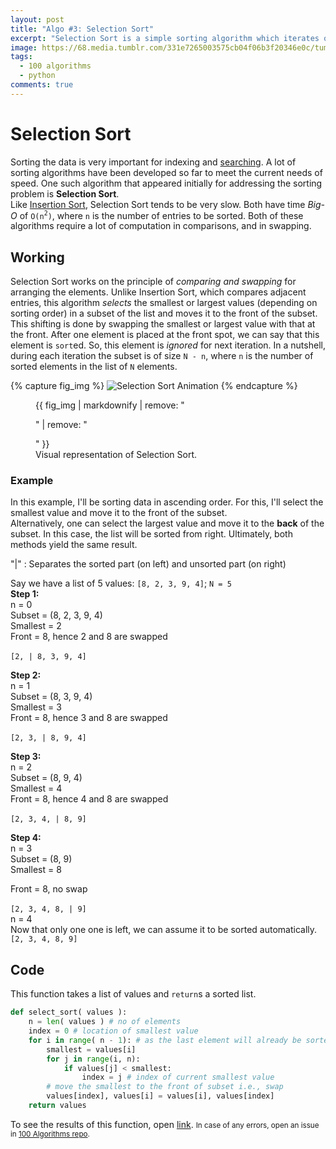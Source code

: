 ```yaml
---
layout: post
title: "Algo #3: Selection Sort"
excerpt: "Selection Sort is a simple sorting algorithm which iterates over a subset of list."
image: https://68.media.tumblr.com/331e7265003575cb04f06b3f20346e0c/tumblr_oj7gjfhBsr1w0dccho1_500.gif
tags: 
  - 100 algorithms
  - python
comments: true
---
```


# Selection Sort
Sorting the data is very important for indexing and [searching](/binary-search-insertion-sort/ "As discussed in previous post"). A lot of sorting algorithms have been developed so far to meet the current needs of speed. One such algorithm that appeared initially for addressing the sorting problem is **Selection Sort**. <br />
Like [Insertion Sort](/binary-search-insertion-sort/#sorting), Selection Sort tends to be very slow. Both have time _Big-O_ of `O(n`<sup>`2`</sup>`)`, where `n` is the number of entries to be sorted. Both of these algorithms require a lot of computation in comparisons, and in swapping. <br />

## Working
Selection Sort works on the principle of _comparing and swapping_ for arranging the elements. Unlike Insertion Sort, which compares adjacent entries, this algorithm _selects_ the smallest or largest values (depending on sorting order) in a subset of the list and moves it to the front of the subset. This shifting is done by swapping the smallest or largest value with that at the front. After one element is placed at the front spot, we can say that this element is `sort`ed. So, this element is _ignored_ for next iteration. In a nutshell, during each iteration the subset is of size `N - n`, where `n` is the number of sorted elements in the list of `N` elements. <br />

{% capture fig_img %}
![Selection Sort Animation](https://68.media.tumblr.com/331e7265003575cb04f06b3f20346e0c/tumblr_oj7gjfhBsr1w0dccho1_500.gif)
{% endcapture %}
<figure>
  {{ fig_img | markdownify | remove: "<p>" | remove: "</p>" }}
  <figcaption>Visual representation of Selection Sort.</figcaption>
</figure>

### Example
In this example, I'll be sorting data in ascending order. For this, I'll select the smallest value and move it to the front of the subset. <br />
Alternatively, one can select the largest value and move it to the **back** of the subset. In this case, the list will be sorted from right. Ultimately, both methods yield the same result. <br />

"|"
: Separates the sorted part (on left) and unsorted part (on right)

Say we have a list of 5 values: `[8, 2, 3, 9, 4]`; `N = 5` <br />
**Step 1:** <br />
n = 0 <br />
Subset = (8, 2, 3, 9, 4) <br />
Smallest = 2 <br />
Front = 8, hence 2 and 8 are swapped <br />
<br />
`[2, | 8, 3, 9, 4]`
<br />

**Step 2:** <br />
n = 1 <br />
Subset = (8, 3, 9, 4) <br />
Smallest = 3 <br />
Front = 8, hence 3 and 8 are swapped <br />
<br />
`[2, 3, | 8, 9, 4]`
<br />

**Step 3:** <br />
n = 2 <br />
Subset = (8, 9, 4) <br />
Smallest = 4 <br />
Front = 8, hence 4 and 8 are swapped <br />
<br />
`[2, 3, 4, | 8, 9]`
<br />

**Step 4:** <br />
n = 3 <br />
Subset = (8, 9) <br />
Smallest = 8 <br />

Front = 8, no swap <br />
<br />
`[2, 3, 4, 8, | 9]`
<br />
n = 4 <br />
Now that only one one is left, we can assume it to be sorted automatically.
<br />
`[2, 3, 4, 8, 9]`
<br />

## Code
This function takes a list of values and `return`s a sorted list.
```python
def select_sort( values ):
    n = len( values ) # no of elements
    index = 0 # location of smallest value
    for i in range( n - 1): # as the last element will already be sorted
        smallest = values[i]
        for j in range(i, n):
            if values[j] < smallest:
                index = j # index of current smallest value
        # move the smallest to the front of subset i.e., swap
        values[index], values[i] = values[i], values[index]
    return values
```
To see the results of this function, open [link](https://github.com/rhasnainanwar/100_days_of_algorithms/blob/master/Algo_03_-_Selection_Sort.ipynb).
<small>In case of any errors, open an issue in [100 Algorithms repo](https://github.com/rhasnainanwar/100_days_of_algorithms/issues/new).</small>